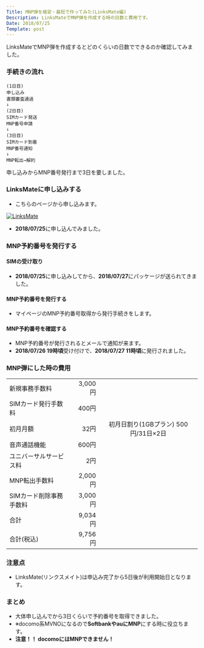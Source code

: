 ```yaml
---
Title: MNP弾を格安・最短で作ってみた(LinksMate編)
Description: LinksMateでMNP弾を作成する時の日数と費用です。
Date: 2018/07/25
Template: post
---
```


LinksMateでMNP弾を作成するとどのくらいの日数でできるのか確認してみました。

### 手続きの流れ

```
(1日目)
申し込み
書類審査通過
↓
(2日目)
SIMカード発送
MNP番号申請
↓
(3日目)
SIMカード到着
MNP番号通知
↓
MNP転出→解約
```

申し込みからMNP番号発行まで3日を要しました。


### LinksMateに申し込みする

* こちらのページから申し込みます。

[![LinksMate](//ad.jp.ap.valuecommerce.com/servlet/gifbanner?sid=2130595&pid=885304163)](//ck.jp.ap.valuecommerce.com/servlet/referral?sid=2130595&pid=885304163)

* **2018/07/25**に申し込んでみました。


### MNP予約番号を発行する

#### SIMの受け取り

* **2018/07/25**に申し込みしてから、**2018/07/27**にパッケージが送られてきました。

#### MNP予約番号を発行する

* マイページのMNP予約番号取得から発行手続きをします。

#### MNP予約番号を確認する

* MNP予約番号が発行されるとメールで通知が来ます。
* **2018/07/26 19時頃**受け付けで、**2018/07/27 11時頃**に発行されました。


### MNP弾にした時の費用

|                         |             |              |
|:------------------------|------------:|:------------:|
| 新規事務手数料         | 3,000円     |              |
| SIMカード発行手数料    | 400円       |              |
| 初月月額                | 32円        | 初月日割り(1GBプラン) 500円/31日×2日 |
| 音声通話機能            | 600円       |              |
| ユニバーサルサービス料 | 2円         |              |
| MNP転出手数料           | 2,000円     |              |
| SIMカード削除事務手数料 | 3,000円     |              |
| 合計                     | 9,034円     |              |
| 合計(税込)               | 9,756円     |              |


### 注意点

* LinksMate(リンクスメイト)は申込み完了から5日後が利用開始日となります。


### まとめ

* 大体申し込んでから3日くらいで予約番号を取得できました。
* ※docomo系MVNOになるので**SoftbankやauにMNP**にする時に役立ちます。
* **注意！！ docomoにはMNPできません！**
